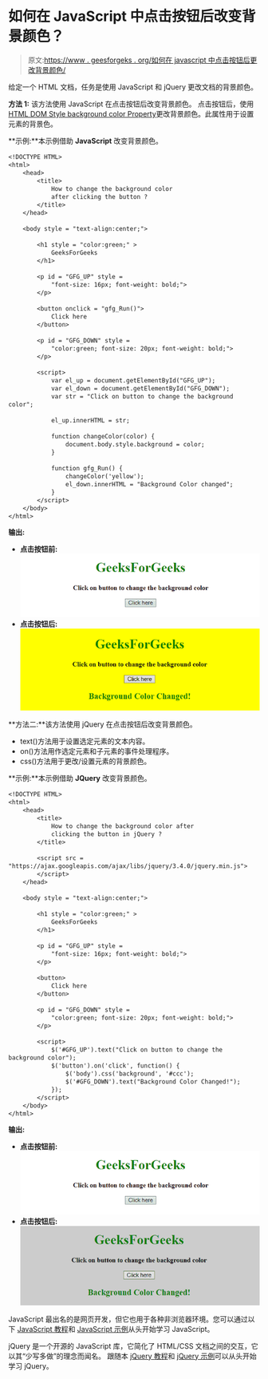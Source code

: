 # 如何在 JavaScript 中点击按钮后改变背景颜色？

> 原文:[https://www . geesforgeks . org/如何在 javascript 中点击按钮后更改背景颜色/](https://www.geeksforgeeks.org/how-to-change-the-background-color-after-clicking-the-button-in-javascript/)

给定一个 HTML 文档，任务是使用 JavaScript 和 jQuery 更改文档的背景颜色。

**方法 1:** 该方法使用 JavaScript 在点击按钮后改变背景颜色。
点击按钮后，使用[HTML DOM Style background color Property](https://www.geeksforgeeks.org/html-dom-style-backgroundcolor-property/)更改背景颜色。此属性用于设置元素的背景色。

**示例:**本示例借助 **JavaScript** 改变背景颜色。

```
<!DOCTYPE HTML> 
<html> 
    <head> 
        <title> 
            How to change the background color
            after clicking the button ?
        </title>
    </head> 

    <body style = "text-align:center;">

        <h1 style = "color:green;" > 
            GeeksForGeeks 
        </h1> 

        <p id = "GFG_UP" style =
            "font-size: 16px; font-weight: bold;">     
        </p>

        <button onclick = "gfg_Run()"> 
            Click here
        </button>

        <p id = "GFG_DOWN" style =
            "color:green; font-size: 20px; font-weight: bold;">
        </p>

        <script>
            var el_up = document.getElementById("GFG_UP");
            var el_down = document.getElementById("GFG_DOWN");
            var str = "Click on button to change the background color";

            el_up.innerHTML = str;

            function changeColor(color) {
                document.body.style.background = color;
            }

            function gfg_Run() {
                changeColor('yellow');
                el_down.innerHTML = "Background Color changed";
            }         
        </script> 
    </body> 
</html>                    
```

**输出:**

*   **点击按钮前:**
    ![](img/dd41842bc9367946d0381ec13054078a.png)
*   **点击按钮后:**
    ![](img/75c49eb27baf02bb6c4fd310f248568d.png)

**方法二:**该方法使用 jQuery 在点击按钮后改变背景颜色。

*   text()方法用于设置选定元素的文本内容。
*   on()方法用作选定元素和子元素的事件处理程序。
*   css()方法用于更改/设置元素的背景颜色。

**示例:**本示例借助 **JQuery** 改变背景颜色。

```
<!DOCTYPE HTML> 
<html> 
    <head> 
        <title> 
            How to change the background color after
            clicking the button in jQuery ?
        </title>

        <script src =
"https://ajax.googleapis.com/ajax/libs/jquery/3.4.0/jquery.min.js">
        </script>
    </head> 

    <body style = "text-align:center;">

        <h1 style = "color:green;" > 
            GeeksForGeeks 
        </h1> 

        <p id = "GFG_UP" style = 
            "font-size: 16px; font-weight: bold;">     
        </p>

        <button> 
            Click here
        </button>

        <p id = "GFG_DOWN" style = 
            "color:green; font-size: 20px; font-weight: bold;">
        </p>

        <script>
            $('#GFG_UP').text("Click on button to change the background color");
            $('button').on('click', function() {
                $('body').css('background', '#ccc');
                $('#GFG_DOWN').text("Background Color Changed!");
            }); 
        </script> 
    </body> 
</html>                    
```

**输出:**

*   **点击按钮前:**
    ![](img/dd41842bc9367946d0381ec13054078a.png)
*   **点击按钮后:**
    ![](img/7ca74b611ec3917dbeb945b4d6a85a7b.png)

JavaScript 最出名的是网页开发，但它也用于各种非浏览器环境。您可以通过以下 [JavaScript 教程](https://www.geeksforgeeks.org/javascript-tutorial/)和 [JavaScript 示例](https://www.geeksforgeeks.org/javascript-examples/)从头开始学习 JavaScript。

jQuery 是一个开源的 JavaScript 库，它简化了 HTML/CSS 文档之间的交互，它以其“少写多做”的理念而闻名。
跟随本 [jQuery 教程](https://www.geeksforgeeks.org/jquery-tutorials/)和 [jQuery 示例](https://www.geeksforgeeks.org/jquery-examples/)可以从头开始学习 jQuery。